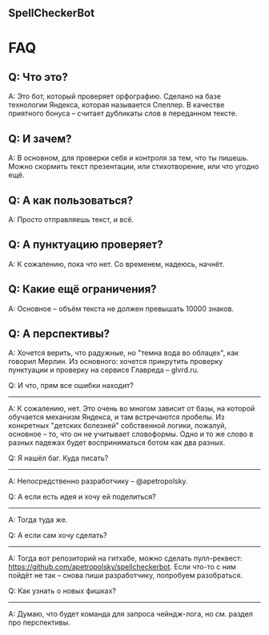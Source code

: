 ## SpellCheckerBot

FAQ
===
Q: Что это?
----------------------------
A: Это бот, который проверяет орфографию. Сделано на базе технологии Яндекса, которая называется Спеллер. 
В качестве приятного бонуса – считает дубликаты слов в переданном тексте.

Q: И зачем?
----------------------------
A: В основном, для проверки себя и контроля за тем, что ты пишешь. Можно скормить текст презентации, или стихотворение, или что угодно ещё.

Q: А как пользоваться?
----------------------------
A: Просто отправляешь текст, и всё. 

Q: А пунктуацию проверяет?
----------------------------
A: К сожалению, пока что нет. Со временем, надеюсь, начнёт. 

Q: Какие ещё ограничения?
----------------------------
A: Основное – объём текста не должен превышать 10000 знаков.

Q: А перспективы?
----------------------------
A: Хочется верить, что радужные, но "темна вода во облацех", как говорил Мерлин. Из основного: хочется прикрутить проверку пунктуации и 
проверку на сервисе Главреда – glvrd.ru. 

Q: И что, прям все ошибки находит?
_____________________________
A: К сожалению, нет. Это очень во многом зависит от базы, на которой обучается механизм Яндекса, и там встречаются пробелы. Из конкретных "детских болезней" 
собственной логики, пожалуй, основное – то, что он не учитывает словоформы. Одно и то же слово в разных падежах будет восприниматься ботом как два разных.

Q: Я нашёл баг. Куда писать?
_____________________________
A: Непосредственно разработчику – @apetropolsky.

Q: А если есть идея и хочу ей поделиться?
_____________________________
A: Тогда туда же.

Q: А если сам хочу сделать?
_____________________________
A: Тогда вот репозиторий на гитхабе, можно сделать пулл-реквест: https://github.com/apetropolsky/spellcheckerbot. Если что-то с ним пойдёт не так – снова пиши разработчику, попробуем разобраться. 

Q: Как узнать о новых фишках?
_____________________________
A: Думаю, что будет команда для запроса чейндж-лога, но см. раздел про перспективы. 
 
 